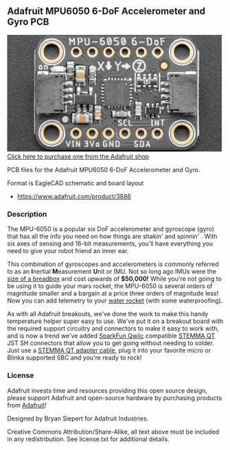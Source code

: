 ## Adafruit MPU6050 6-DoF Accelerometer and Gyro PCB

<a href="http://www.adafruit.com/products/3886"><img src="assets/3886.jpg?raw=true" width="500px"><br/>
Click here to purchase one from the Adafruit shop</a>

PCB files for the Adafruit MPU6050 6-DoF Accelerometer and Gyro. 

Format is EagleCAD schematic and board layout
* https://www.adafruit.com/product/3886

### Description

The MPU-6050 is a popular six DoF accelerometer and gyroscope (gyro) that has all the info you need on how things are shakin' and spinnin' . With six axes of sensing and 16-bit measurements, you'll have everything you need to give your robot friend an inner ear.

This combination of gyroscopes and accelerometers is commonly referred to as an **I**nertial **M**easurement **U**nit or IMU. Not so long ago IMUs were the [size of a breadbox](http://mentalfloss.com/article/55835/how-big-breadbox) and cost upwards of **$50,000!** While you're not going to be using it to guide your mars rocket, the MPU-6050 is several orders of magnitude smaller and a bargain at a price three orders of magnitude less!  Now you can add telemetry to your [water rocket](https://en.wikipedia.org/wiki/Water_rocket) (with some waterproofing).

As with all Adafruit breakouts, we've done the work to make this handy temperature helper super easy to use. We've put it on a breakout board with the required support circuitry and connectors to make it easy to work with, and is now a trend we've added [SparkFun Qwiic](https://www.sparkfun.com/qwiic) compatible [STEMMA QT](https://learn.adafruit.com/introducing-adafruit-stemma-qt) JST SH connectors that allow you to get going without needing to solder. Just use a [STEMMA QT adapter cable](https://www.adafruit.com/product/4209), plug it into your favorite micro or Blinka supported SBC and you're ready to rock!

### License

Adafruit invests time and resources providing this open source design, please support Adafruit and open-source hardware by purchasing products from [Adafruit](https://www.adafruit.com)!

Designed by Bryan Siepert for Adafruit Industries.

Creative Commons Attribution/Share-Alike, all text above must be included in any redistribution. 
See license.txt for additional details.
